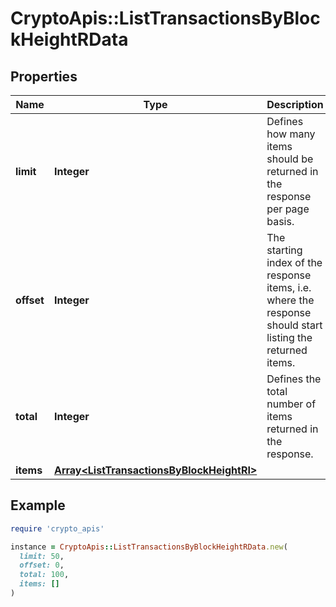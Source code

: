 # CryptoApis::ListTransactionsByBlockHeightRData

## Properties

| Name | Type | Description | Notes |
| ---- | ---- | ----------- | ----- |
| **limit** | **Integer** | Defines how many items should be returned in the response per page basis. |  |
| **offset** | **Integer** | The starting index of the response items, i.e. where the response should start listing the returned items. |  |
| **total** | **Integer** | Defines the total number of items returned in the response. |  |
| **items** | [**Array&lt;ListTransactionsByBlockHeightRI&gt;**](ListTransactionsByBlockHeightRI.md) |  |  |

## Example

```ruby
require 'crypto_apis'

instance = CryptoApis::ListTransactionsByBlockHeightRData.new(
  limit: 50,
  offset: 0,
  total: 100,
  items: []
)
```

